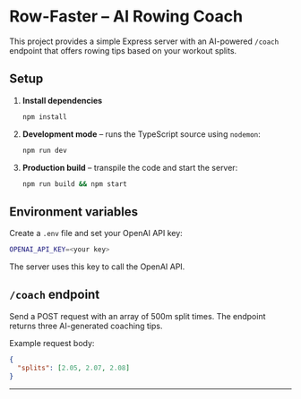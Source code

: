 # Row-Faster – AI Rowing Coach

This project provides a simple Express server with an AI-powered `/coach` endpoint that offers rowing tips based on your workout splits.

## Setup

1. **Install dependencies**
   ```bash
   npm install
   ```
2. **Development mode** – runs the TypeScript source using `nodemon`:
   ```bash
   npm run dev
   ```
3. **Production build** – transpile the code and start the server:
   ```bash
   npm run build && npm start
   ```

## Environment variables

Create a `.env` file and set your OpenAI API key:

```bash
OPENAI_API_KEY=<your key>
```

The server uses this key to call the OpenAI API.

## `/coach` endpoint

Send a POST request with an array of 500m split times. The endpoint returns three AI-generated coaching tips.

Example request body:
```json
{
  "splits": [2.05, 2.07, 2.08]
}
```

---
